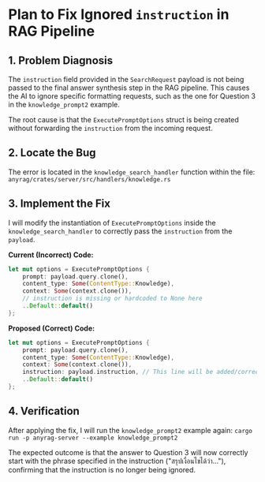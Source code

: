 # Plan to Fix Ignored `instruction` in RAG Pipeline

## 1. Problem Diagnosis

The `instruction` field provided in the `SearchRequest` payload is not being passed to the final answer synthesis step in the RAG pipeline. This causes the AI to ignore specific formatting requests, such as the one for Question 3 in the `knowledge_prompt2` example.

The root cause is that the `ExecutePromptOptions` struct is being created without forwarding the `instruction` from the incoming request.

## 2. Locate the Bug

The error is located in the `knowledge_search_handler` function within the file:
`anyrag/crates/server/src/handlers/knowledge.rs`

## 3. Implement the Fix

I will modify the instantiation of `ExecutePromptOptions` inside the `knowledge_search_handler` to correctly pass the `instruction` from the `payload`.

**Current (Incorrect) Code:**
```rust
let mut options = ExecutePromptOptions {
    prompt: payload.query.clone(),
    content_type: Some(ContentType::Knowledge),
    context: Some(context.clone()),
    // instruction is missing or hardcoded to None here
    ..Default::default()
};
```

**Proposed (Correct) Code:**
```rust
let mut options = ExecutePromptOptions {
    prompt: payload.query.clone(),
    content_type: Some(ContentType::Knowledge),
    context: Some(context.clone()),
    instruction: payload.instruction, // This line will be added/corrected
    ..Default::default()
};
```

## 4. Verification

After applying the fix, I will run the `knowledge_prompt2` example again:
`cargo run -p anyrag-server --example knowledge_prompt2`

The expected outcome is that the answer to Question 3 will now correctly start with the phrase specified in the instruction ("สรุปเงื่อนไขได้ว่า..."), confirming that the instruction is no longer being ignored.